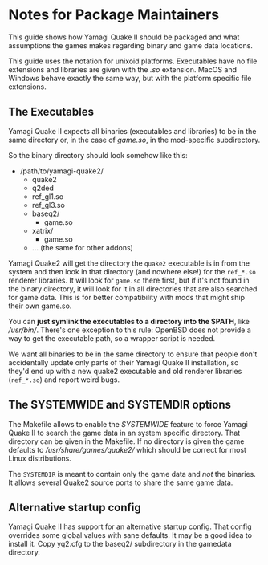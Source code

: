 # Notes for Package Maintainers

This guide shows how Yamagi Quake II should be packaged and what
assumptions the games makes regarding binary and game data locations.

This guide uses the notation for unixoid platforms. Executables have no
file extensions and libraries are given with the *.so* extension. MacOS
and Windows behave exactly the same way, but with the platform specific
file extensions.


## The Executables

Yamagi Quake II expects all binaries (executables and libraries) to be
in the same directory or, in the case of *game.so*, in the mod-specific
subdirectory.

So the binary directory should look somehow like this:

* /path/to/yamagi-quake2/
  * quake2
  * q2ded
  * ref_gl1.so
  * ref_gl3.so
  * baseq2/
    * game.so
  * xatrix/
    * game.so
  * ... (the same for other addons)

Yamagi Quake2 will get the directory the `quake2` executable is in from
the system and then look in that directory (and nowhere else!) for the
`ref_*.so` renderer libraries. It will look for `game.so` there first,
but if it's not found in the binary directory, it will look for it in
all directories that are also searched for game data.  This is for
better compatibility with mods that might ship their own game.so.

You can **just symlink the executables to a directory into the $PATH**,
like */usr/bin/*. There's one exception to this rule: OpenBSD does not
provide a way to get the executable path, so a wrapper script is needed.

We want all binaries to be in the same directory to ensure that people
don't accidentally update only parts of their Yamagi Quake II
installation, so they'd end up with a new quake2 executable and old
renderer libraries (`ref_*.so`) and report weird bugs.


## The SYSTEMWIDE and SYSTEMDIR options

The Makefile allows to enable the *SYSTEMWIDE* feature to force Yamagi
Quake II to search the game data in an system specific directory. That
directory can be given in the Makefile. If no directory is given the
game defaults to */usr/share/games/quake2/* which should be correct for
most Linux distributions.

The `SYSTEMDIR` is meant to contain only the game data and *not* the
binaries. It allows several Quake2 source ports to share the same game
data.  


## Alternative startup config

Yamagi Quake II has support for an alternative startup config. That
config overrides some global values with sane defaults. It may be a good
idea to install it. Copy yq2.cfg to the baseq2/ subdirectory in the
gamedata directory.
